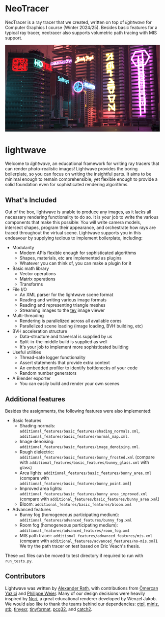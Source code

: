 # NeoTracer

NeoTracer is a ray tracer that we created, written on top of _lightwave_ for Computer Graphics I course (Winter 2024/25). Besides 
basic features for a typical ray tracer, neotracer also supports volumetric path tracing with MIS support.

![NeoTracer](neontracer_images/neotracer_final.jpeg)

# lightwave

Welcome to _lightwave_, an educational framework for writing ray tracers that can render photo-realistic images!
Lightwave provides the boring boilerplate, so you can focus on writing the insightful parts.
It aims to be minimal enough to remain comprehensible, yet flexible enough to provide a solid foundation even for sophisticated rendering algorithms.

## What's Included
Out of the box, lightwave is unable to produce any images, as it lacks all necessary rendering functionality to do so.
It is your job to write the various components that make this possible: You will write camera models, intersect shapes, program their appearance, and orchestrate how rays are traced throughout the virtual scene.
Lightwave supports you in this endeavour by supplying tedious to implement boilerplate, including:

* Modularity
  * Modern APIs flexible enough for sophisticated algorithms
  * Shapes, materials, etc are implemented as plugins
  * Whatever you can think of, you can make a plugin for it
* Basic math library
  * Vector operations
  * Matrix operations
  * Transforms
* File I/O
  * An XML parser for the lightwave scene format
  * Reading and writing various image formats
  * Reading and representing triangle meshes
  * Streaming images to the [tev](https://github.com/Tom94/tev) image viewer
* Multi-threading
  * Rendering is parallelized across all available cores
  * Parallelized scene loading (image loading, BVH building, etc)
* BVH acceleration structure
  * Data-structure and traversal is supplied by us
  * Split-in-the-middle build is supplied as well
  * It's your job to implement more sophisticated building
* Useful utilities
  * Thread-safe logger functionality
  * Assert statements that provide extra context
  * An embedded profiler to identify bottlenecks of your code
  * Random number generators
* A Blender exporter
  * You can easily build and render your own scenes

## Additional features

Besides the assignments, the following features were also implemented:
* Basic features
  * Shading normals: `additional_features/basic_features/shading_normals.xml`, `additional_features/basic_features/normal_map.xml`.
  * Image denoising: `additional_features/basic_features/image_denoising.xml`.
  * Rough dielectric: `additional_features/basic_features/bunny_frosted.xml` (compare with `additional_features/basic_features/bunny_glass.xml` with glass)
  * Area lights: `additional_features/basic_features/bunny_area.xml` (compare with `additional_features/basic_features/bunny_point.xml`)
  * Improved area lights: `additional_features/basic_features/bunny_area_improved.xml` (compare with `additional_features/basic_features/bunny_area.xml`)
  * Bloom: `additional_features/basic_features/bloom.xml`
* Advanced features
  * Bunny fog (homogeneous participating medium): `additional_features/advanced_features/bunny_fog.xml`
  * Room fog (homogeneous participating medium): `additional_features/advanced_features/room_fog.xml`
  * MIS path tracer: `additional_features/advanced_features/mis.xml` (compare with `additional_features/advanced_features/no-mis.xml`). We try the path tracer on test based on Eric Veach's thesis.

These `xml` files can be moved to test directory if required to run with `run_tests.py`.

## Contributors
Lightwave was written by [Alexander Rath](https://graphics.cg.uni-saarland.de/people/rath.html), with contributions from [Ömercan Yazici](https://graphics.cg.uni-saarland.de/people/yazici.html) and [Philippe Weier](https://graphics.cg.uni-saarland.de/people/weier.html).
Many of our design decisions were heavily inspired by [Nori](https://wjakob.github.io/nori/), a great educational renderer developed by Wenzel Jakob.
We would also like to thank the teams behind our dependencies: [ctpl](https://github.com/vit-vit/CTPL), [miniz](https://github.com/richgel999/miniz), [stb](https://github.com/nothings/stb), [tinyexr](https://github.com/syoyo/tinyexr), [tinyformat](https://github.com/c42f/tinyformat), [pcg32](https://github.com/wjakob/pcg32), and [catch2](https://github.com/catchorg/Catch2).

